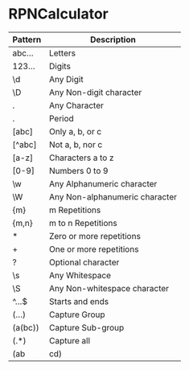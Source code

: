 # RPNCalculator

|Pattern|Description|
---|---
  abc…    | Letters
  123…    | Digits
  \d      | Any Digit
  \D      | Any Non-digit character
  .       | Any Character
  \.      | Period
  [abc]   | Only a, b, or c
  [^abc]  | Not a, b, nor c
  [a-z]   | Characters a to z
  [0-9]   | Numbers 0 to 9
  \w      | Any Alphanumeric character
  \W      | Any Non-alphanumeric character
  {m}     | m Repetitions
  {m,n}   | m to n Repetitions
  *       | Zero or more repetitions
  +       | One or more repetitions
  ?       | Optional character
  \s      | Any Whitespace
  \S      | Any Non-whitespace character
  ^…$     | Starts and ends
  (…)     | Capture Group
  (a(bc)) | Capture Sub-group
  (.*)    | Capture all
  (ab|cd) | Matches ab or cd